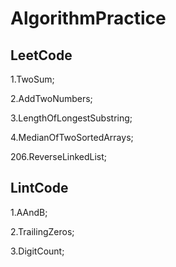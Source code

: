 # AlgorithmPractice

## LeetCode

1.TwoSum;

2.AddTwoNumbers;

3.LengthOfLongestSubstring;

4.MedianOfTwoSortedArrays;

206.ReverseLinkedList;

## LintCode

1.AAndB;

2.TrailingZeros;

3.DigitCount;


